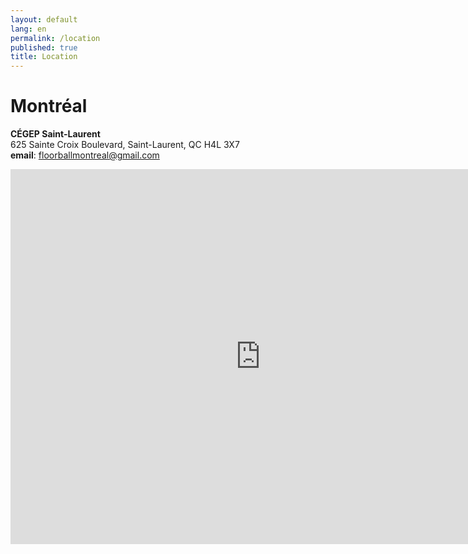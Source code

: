 ```yaml
---
layout: default
lang: en
permalink: /location
published: true
title: Location
---
```


# Montréal

**CÉGEP Saint-Laurent**
<br/>
625 Sainte Croix Boulevard, Saint-Laurent, QC H4L 3X7
<br/>
**email**: floorballmontreal@gmail.com

<iframe src="https://www.google.com/maps/embed?pb=!1m18!1m12!1m3!1d2795.8678994661923!2d-73.6708403!3d45.51273779999999!2m3!1f0!2f0!3f0!3m2!1i1024!2i768!4f13.1!3m3!1m2!1s0x4cc918475e47f649%3A0x852fa87ed9bd386a!2s625+Sainte+Croix+Ave!5e0!3m2!1sen!2sca!4v1394680899415" width="800" height="600" frameborder="0" style="border:0"></iframe>

